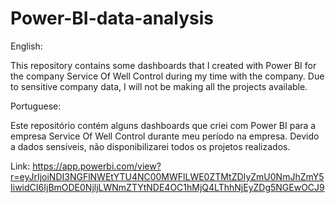 # Power-BI-data-analysis

English:

This repository contains some dashboards that I created with Power BI for the company Service Of Well Control during my time with the company. Due to sensitive company data, I will not be making all the projects available.

Portuguese:

Este repositório contém alguns dashboards que criei com Power BI para a empresa Service Of Well Control durante meu período na empresa. Devido a dados sensíveis, não disponibilizarei todos os projetos realizados.


Link: https://app.powerbi.com/view?r=eyJrIjoiNDI3NGFlNWEtYTU4NC00MWFlLWE0ZTMtZDIyZmU0NmJhZmY5IiwidCI6IjBmODE0NjljLWNmZTYtNDE4OC1hMjQ4LThhNjEyZDg5NGEwOCJ9
